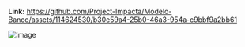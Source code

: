 **Link:**
https://github.com/Project-Impacta/Modelo-Banco/assets/114624530/b30e59a4-25b0-46a3-954a-c9bbf9a2bb61

![image](https://github.com/Project-Impacta/Modelo-Banco/assets/114624530/0f8a2c74-13d3-4727-a3ff-990adcbdf7e5)

